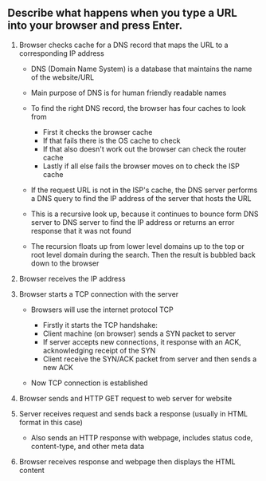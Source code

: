 ## Describe what happens when you type a URL into your browser and press Enter.

1. Browser checks cache for a DNS record that maps the URL to a corresponding IP address
    
    * DNS (Domain Name System) is a database that maintains the name of the website/URL
    * Main purpose of DNS is for human friendly readable names
    * To find the right DNS record, the browser has four caches to look from
        
        * First it checks the browser cache
        * If that fails there is the OS cache to check
        * If that also doesn't work out the browser can check the router cache
        * Lastly if all else fails the browser moves on to check the ISP cache

    * If the request URL is not in the ISP's cache, the DNS server performs a DNS query to find the IP address of the server that hosts the URL
    * This is a recursive look up, because it continues to bounce form DNS server to DNS server to find the IP address or returns an error response that it was not found
    * The recursion floats up from lower level domains up to the top or root level domain during the search. Then the result is bubbled back down to the browser

2. Browser receives the IP address
3. Browser starts a TCP connection with the server
    
    * Browsers will use the internet protocol TCP 
        
        * Firstly it starts the TCP handshake:
        * Client machine (on browser) sends a SYN packet to server
        * If server accepts new connections, it response with an ACK, acknowledging receipt of the SYN
        * Client receive the SYN/ACK packet from server and then sends a new ACK
    * Now TCP connection is established

4. Browser sends and HTTP GET request to web server for website
5. Server receives request and sends back a response (usually in HTML format in this case)
    
    * Also sends an HTTP response with webpage, includes status code, content-type, and other meta data
6. Browser receives response and webpage then displays the HTML content
